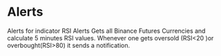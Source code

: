 # Alerts
Alerts for indicator
RSI Alerts
Gets all Binance Futures Currencies and calculate 5 minutes RSI values. Whenever one gets oversold (RSI<20 )or overbought(RSI>80) it sends a notification.
